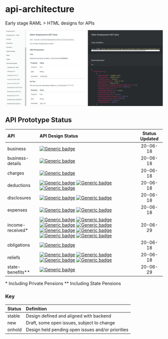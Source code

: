 
# api-architecture

Early stage RAML > HTML designs for APIs

![image](api-doc-example.png)

## API Prototype Status

| API              | API Design Status | Status Updated |
|:------------------|:-----------------|:------------:|
| business         |  [![Generic badge](https://img.shields.io/badge/property-stable-green.svg)](https://github.com/hmrc/api-architecture/)   | 20-06-18 |
| business-details |  [![Generic badge](https://img.shields.io/badge/business-stable-green.svg)](https://github.com/hmrc/api-architecture/)   | 20-06-18 |
| charges          |  [![Generic badge](https://img.shields.io/badge/pensions-new-blue.svg)](https://github.com/hmrc/api-architecture/)       | 20-06-18 |
| deductions       |  [![Generic badge](https://img.shields.io/badge/cis-stable-green.svg)](https://github.com/hmrc/api-architecture/) [![Generic badge](https://img.shields.io/badge/studentloans-onhold-yellow.svg)](https://github.com/hmrc/api-architecture/)      [![Generic badge](https://img.shields.io/badge/other-stable-green.svg)](https://github.com/hmrc/api-architecture/) | 20-06-18 |    
| disclosures      |  [![Generic badge](https://img.shields.io/badge/taxavoidance-onhold-yellow.svg)](https://github.com/hmrc/api-architecture/)   [![Generic badge](https://img.shields.io/badge/class2nics-onhold-yellow.svg)](https://github.com/hmrc/api-architecture/)   | 20-06-18 |    
| expenses         |  [![Generic badge](https://img.shields.io/badge/other-stable-green.svg)](https://github.com/hmrc/api-architecture/)  [![Generic badge](https://img.shields.io/badge/employments-new-blue.svg)](https://github.com/hmrc/api-architecture/)      | 20-06-18 |    
| income-received*  |  [![Generic badge](https://img.shields.io/badge/insurance-stable-green.svg)](https://github.com/hmrc/api-architecture/) [![Generic badge](https://img.shields.io/badge/savings-stable-green.svg)](https://github.com/hmrc/api-architecture/) [![Generic badge](https://img.shields.io/badge/employmentsother-stable-green.svg)](https://github.com/hmrc/api-architecture/)  [![Generic badge](https://img.shields.io/badge/employments-new-blue.svg)](https://github.com/hmrc/api-architecture/) [![Generic badge](https://img.shields.io/badge/foreign-stable-green.svg)](https://github.com/hmrc/api-architecture/) [![Generic badge](https://img.shields.io/badge/dividends-stable-green.svg)](https://github.com/hmrc/api-architecture/)  [![Generic badge](https://img.shields.io/badge/pensions-stable-green.svg)](https://github.com/hmrc/api-architecture/)   [![Generic badge](https://img.shields.io/badge/other-stable-green.svg)](https://github.com/hmrc/api-architecture/)      | 20-06-29 |
| obligations      |  [![Generic badge](https://img.shields.io/badge/property-stable-green.svg)](https://github.com/hmrc/api-architecture/)   | 20-06-18 |            
| reliefs          |  [![Generic badge](https://img.shields.io/badge/investment-stable-green.svg)](https://github.com/hmrc/api-architecture/) [![Generic badge](https://img.shields.io/badge/other-stable-green.svg)](https://github.com/hmrc/api-architecture/) [![Generic badge](https://img.shields.io/badge/foreign-stable-green.svg)](https://github.com/hmrc/api-architecture/) [![Generic badge](https://img.shields.io/badge/pensions-new-blue.svg)](https://github.com/hmrc/api-architecture/)     | 20-06-18 |
| state-benefits**  |  [![Generic badge](https://img.shields.io/badge/benefits-new-blue.svg)](https://github.com/hmrc/api-architecture/) | 20-06-29 |

\* Including Private Pensions
\** Including State Pensions

### Key

| Status   | Definition     |
|:------|:---------------|
| stable  | Design defined and aligned with backend |    
| new     | Draft, some open issues, subject to change |    
| onhold  | Design held pending open issues and/or priorities   |    
